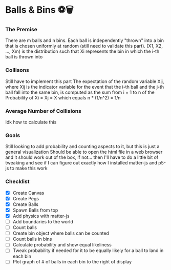 # Balls & Bins ⚽🗑️

### The Premise
There are m balls and n bins. Each ball is independently "thrown" into a bin that is chosen uniformly at
random (still need to validate this part). 
(X1, X2, ..., Xm) is the distribution such that Xi represents the bin in which the i-th ball is thrown into

### Collisons
Still have to implement this part
The expectation of the random variable Xij, where Xij is the indicator variable for the event that the i-th
ball and the j-th ball fall into the same bin, is computed as 
the sum from i = 1 to n of the Probability of Xi = Xj = X which equals n * (1/n^2) = 1/n

### Average Number of Collisions
Idk how to calculate this

### Goals
Still looking to add probability and counting aspects to it, but this is just a general visualization
Should be able to open the html file in a web browser and it should work out of the box, if not... then I'll
have to do a little bit of tweaking and see if I can figure out exactly how I installed matter-js and p5-js to make
this work

### Checklist
- [x] Create Canvas
- [x] Create Pegs
- [x] Create Balls
- [x] Spawn Balls from top
- [x] Add physics with matter-js
- [ ] Add boundaries to the world
- [ ] Count balls
- [ ] Create bin object where balls can be counted
- [ ] Count balls in bins
- [ ] Calculate probability and show equal likeliness
- [ ] Tweak probability if needed for it to be equally likely for a ball to land in each bin
- [ ] Plot graph of # of balls in each bin to the right of display
